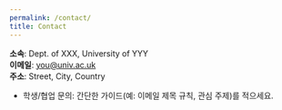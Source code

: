 ```yaml
---
permalink: /contact/
title: Contact
---
```


**소속**: Dept. of XXX, University of YYY  
**이메일**: you@univ.ac.uk  
**주소**: Street, City, Country

- 학생/협업 문의: 간단한 가이드(예: 이메일 제목 규칙, 관심 주제)를 적으세요.
